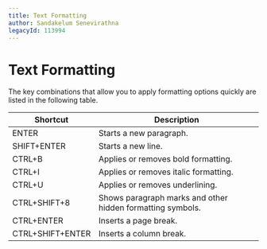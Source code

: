 ```yaml
---
title: Text Formatting
author: Sandakelum Senevirathna
legacyId: 113994
---
```

# Text Formatting
The key combinations that allow you to apply formatting options quickly are listed in the following table.

| Shortcut | Description |
|---|---|
| ENTER | Starts a new paragraph. |
| SHIFT+ENTER | Starts a new line. |
| CTRL+B | Applies or removes bold formatting. |
| CTRL+I | Applies or removes italic formatting. |
| CTRL+U | Applies or removes underlining. |
| CTRL+SHIFT+8 | Shows paragraph marks and other hidden formatting symbols. |
| CTRL+ENTER | Inserts a page break. |
| CTRL+SHIFT+ENTER | Inserts a column break. |
